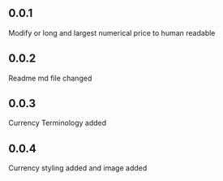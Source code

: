 ## 0.0.1

Modify or long and largest numerical price to human readable

## 0.0.2

Readme md file changed

## 0.0.3

Currency Terminology added

## 0.0.4

Currency styling added and image added
